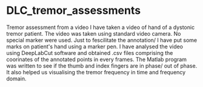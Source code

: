 # DLC_tremor_assessments
Tremor assessment from a video
I have taken a video of hand of a dystonic tremor patient. The video was taken using standard video camera. No special marker were used. Just to fescilitate the annotation/ 
I have put some marks on patient's hand using a marker pen. I have analysed the video using DeepLabCut software and obtained .csv files comprising the coorinates of the
annotated points in every frames. The Matlab program was written to see if the thumb and index fingers are in phase/ out of phase. It also helped us visualising the tremor
frequency in time and frequency domain. 
